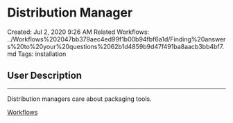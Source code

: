 # Distribution Manager

Created: Jul 2, 2020 9:26 AM
Related Workflows: ../Workflows%202047bb379aec4ed99f1b00b94fbf6a1d/Finding%20answers%20to%20your%20questions%2062b1d4859b9d47f491ba8aacb3bb4bf7.md
Tags: installation

## User Description

---

Distribution managers care about packaging tools. 

[Workflows](Distribution%20Manager%20bf0c4f1ec2534863920b4a06c463259b/Workflows%204c1d93b736954e7b939289e56f672ea6.csv)
